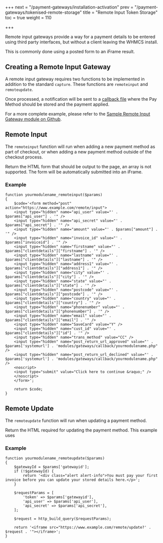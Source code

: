  +++
next = "/payment-gateways/installation-activation"
prev = "/payment-gateways/tokenised-remote-storage"
title = "Remote Input Token Storage"
toc = true
weight = 110

+++

Remote input gateways provide a way for a payment details to be entered using third party interfaces, but without a client leaving the WHMCS install.

This is commonly done using a posted form to an iFrame result.

## Creating a Remote Input Gateway

A remote input gateway requires two functions to be implemented in addition to the standard `capture`.
These functions are `remoteinput` and `remoteupdate`.

Once processed, a notification will be sent to a [callback file][callbacks] where the Pay Method should be stored and the payment applied.

For a more complete example, please refer to the [Sample Remote Input Gateway module on Github][github-sample].

## Remote Input

The `remoteinput` function will run when adding a new payment method as part of checkout, or when adding a new payment method outside of the checkout process.

Return the HTML form that should be output to the page, an array is not supported.
The form will be automatically submitted into an iFrame.

### Example

```
function yourmodulename_remoteinput($params)
{
    $code='<form method="post" action="https://www.example.com/remote/input">
    <input type="hidden" name="api_user" value="' . $params["api_user"] . '" />
    <input type="hidden" name="api_secret" value="' . $params["api_secret"] . '" />
    <input type="hidden" name="amount" value="' . $params["amount"] . '" />
    <input type="hidden" name="invoice_id" value="' . $params["invoiceid"] . '" />
    <input type="hidden" name="firstname" value="' . $params["clientdetails"]["firstname"] . '" />
    <input type="hidden" name="lastname" value="' . $params["clientdetails"]["lastname"] . '" />
    <input type="hidden" name="address1" value="' . $params["clientdetails"]["address1"] . '" />
    <input type="hidden" name="city" value="' . $params["clientdetails"]["city"] . '" />
    <input type="hidden" name="state" value="' . $params["clientdetails"]["state"] . '" />
    <input type="hidden" name="postcode" value="' . $params["clientdetails"]["postcode"] . '" />
    <input type="hidden" name="country" value="' . $params["clientdetails"]["country"] . '" />
    <input type="hidden" name="phonenumber" value="' . $params["clientdetails"]["phonenumber"] . '" />
    <input type="hidden" name="email" value="' . $params["clientdetails"]["email"] . '" />
    <input type="hidden" name="SaveCard" value="Y" />
    <input type="hidden" name="cust_id" value="' . $params["clientdetails"]["id"] . '" />
    <input type="hidden" name="trans_method" value="CC" />
    <input type="hidden" name="post_return_url_approved" value="' . $params['systemurl'] . 'modules/gateways/callback/yourmodulename.php" />
    <input type="hidden" name="post_return_url_declined" value="' . $params['systemurl'] . 'modules/gateways/callback/yourmodulename.php" />
    <noscript>
    <input type="submit" value="Click here to continue &raquo;" />
    </noscript>
    </form>';

    return $code;
}
```

## Remote Update

The `remoteupdate` function will run when updating a payment method.

Return the HTML required for updating the payment method. This example uses 

### Example

```
function yourmodulename_remoteupdate($params)
{
    $gatewayId = $params['gatewayid'];
    if (!$gatewayId) {
        return '<div class="alert alert-info">You must pay your first invoice before you can update your stored details here.</p>';
    }

    $requestParams = [
        'token' => $params['gatewayid'],
        'api_user' => $params['api_user'],
        'api_secret' => $params['api_secret'],
    ];

    $request = http_build_query($requestParams);
    
    return '<iframe src="https://www.example.com/remote/update?' . $request . '"></iframe>';
}
```

[callbacks]: /payment-gateways/callbacks "Callback Files"
[github-sample]: https://github.com/WHMCS/sample-remote-input-gateway "Sample Remote Input Gateway module on Github"
